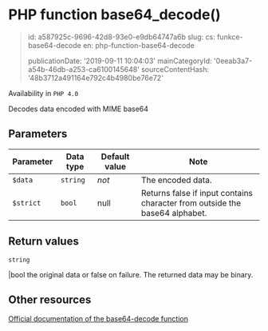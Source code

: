 PHP function base64_decode()
============================

> id: a587925c-9696-42d8-93e0-e9db64747a6b
> slug:
> 	cs: funkce-base64-decode
> 	en: php-function-base64-decode
> 
> publicationDate: '2019-09-11 10:04:03'
> mainCategoryId: '0eeab3a7-a54b-46db-a253-ca6100145648'
> sourceContentHash: '48b3712a491164e792c4b4980be76e72'

Availability in `PHP 4.0`

Decodes data encoded with MIME base64


Parameters
--------------

| Parameter | Data type | Default value | Note |
|-----|-----|-----|-----|
| `$data` | `string` | *not* | The encoded data. |
| `$strict` | `bool` | null | Returns false if input contains character from outside the base64 alphabet. |


Return values
----------------

`string`

|bool the original data or false on failure. The returned data may be
binary.

Other resources
------------

[Official documentation of the base64-decode function](https://www.php.net/manual/en/function.base64-decode.php)
